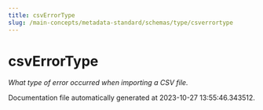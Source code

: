 ```yaml
---
title: csvErrorType
slug: /main-concepts/metadata-standard/schemas/type/csverrortype
---
```


# csvErrorType

*What type of error occurred when importing a CSV file.*



Documentation file automatically generated at 2023-10-27 13:55:46.343512.
